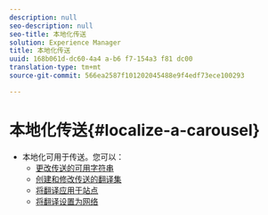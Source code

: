 ```yaml
---
description: null
seo-description: null
seo-title: 本地化传送
solution: Experience Manager
title: 本地化传送
uuid: 168b061d-dc60-4a4 a-b6 f7-154a3 f81 dc00
translation-type: tm+mt
source-git-commit: 566ea2587f101202045488e9f4edf73ece100293

---
```



# 本地化传送{#localize-a-carousel}

* 本地化可用于传送。您可以：
   * [更改传送的可用字符串](/help/using/c-settings-other/c-translation-sets/c-localize-strings.md#section_l2z_hkn_xz)
   * [创建和修改传送的翻译集](/help/using/c-settings-other/c-translation-sets/t-create-modify-translation-sets.md)
   * [将翻译应用于站点](/help/using/c-settings-other/c-translation-sets/t-apply-a-translation-set-to-a-site.md)
   * [将翻译设置为网络](/help/using/c-settings-other/c-translation-sets/t-apply-a-translation-set-to-a-network.md)

